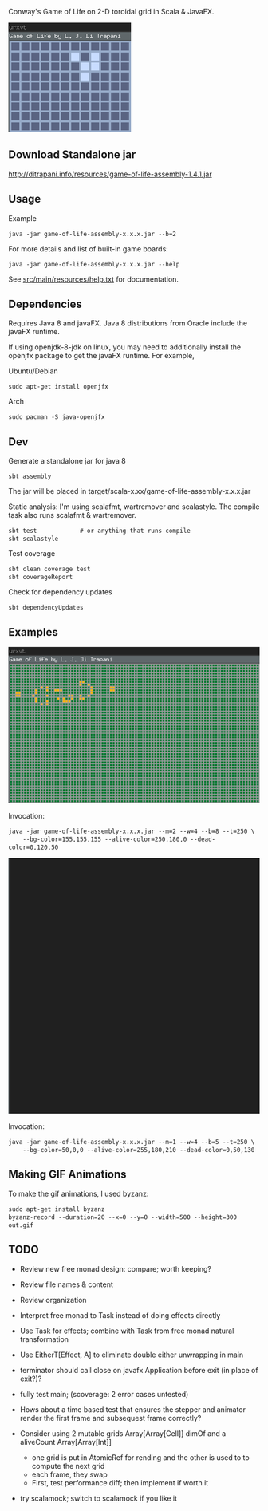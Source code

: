 Conway's Game of Life on 2-D toroidal grid in Scala & JavaFX.

![glider.gif](glider.gif)


Download Standalone jar
-----------------------

<http://ditrapani.info/resources/game-of-life-assembly-1.4.1.jar>


Usage
-----

Example

    java -jar game-of-life-assembly-x.x.x.jar --b=2

For more details and list of built-in game boards:

    java -jar game-of-life-assembly-x.x.x.jar --help

See
[src/main/resources/help.txt](https://github.com/lj-ditrapani/game-of-life-scala/blob/master/src/main/resources/help.txt)
for documentation.


Dependencies
------------

Requires Java 8 and javaFX.
Java 8 distributions from Oracle include the javaFX runtime.

If using openjdk-8-jdk on linux, you may need to additionally install
the openjfx package to get the javaFX runtime.  For example,

Ubuntu/Debian

    sudo apt-get install openjfx

Arch

    sudo pacman -S java-openjfx


Dev
---

Generate a standalone jar for java 8

    sbt assembly

The jar will be placed in target/scala-x.xx/game-of-life-assembly-x.x.x.jar

Static analysis:  I'm using scalafmt, wartremover and scalastyle.
The compile task also runs scalafmt & wartremover.

    sbt test            # or anything that runs compile
    sbt scalastyle

Test coverage

    sbt clean coverage test
    sbt coverageReport

Check for dependency updates

    sbt dependencyUpdates


Examples
--------

![gosper-glider-gun.gif](gosper-glider-gun.gif)

Invocation:

```
java -jar game-of-life-assembly-x.x.x.jar --m=2 --w=4 --b=8 --t=250 \
    --bg-color=155,155,155 --alive-color=250,180,0 --dead-color=0,120,50
```

![box.gif](box.gif)

Invocation:

```
java -jar game-of-life-assembly-x.x.x.jar --m=1 --w=4 --b=5 --t=250 \
    --bg-color=50,0,0 --alive-color=255,180,210 --dead-color=0,50,130
```


Making GIF Animations
---------------------

To make the gif animations, I used byzanz:

    sudo apt-get install byzanz
    byzanz-record --duration=20 --x=0 --y=0 --width=500 --height=300 out.gif


TODO
----

- Review new free monad design: compare; worth keeping?
- Review file names & content
- Review organization
- Interpret free monad to Task instead of doing effects directly
- Use Task for effects; combine with Task from free monad natural transformation
- Use EitherT[Effect, A] to eliminate double either unwrapping in main
- terminator should call close on javafx Application before exit (in place of exit?)?
- fully test main; (scoverage: 2 error cases untested)
- Hows about a time based test that ensures the stepper and animator
  render the first frame and subsequest frame correctly?

- Consider using 2 mutable grids Array[Array[Cell]] dimOf and a aliveCount Array[Array[Int]]
    - one grid is put in AtomicRef for rending and the other is used to to compute the next grid
    - each frame, they swap
    - First, test performance diff; then implement if worth it
- try scalamock; switch to scalamock if you like it

